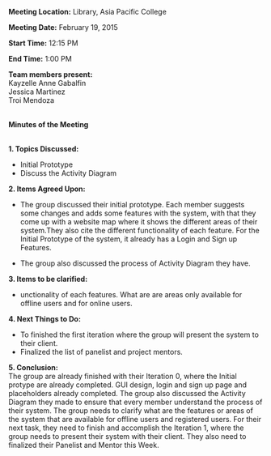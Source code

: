 **Meeting Location:** Library, Asia Pacific College

**Meeting Date:** February 19, 2015

**Start Time:** 12:15 PM

**End Time:** 1:00 PM

**Team members present:** <br>
Kayzelle Anne Gabalfin <br>
Jessica Martinez <br>
Troi Mendoza <br><br>

<b>Minutes of the Meeting</b> <br><br>

<b>1. Topics Discussed:</b> <br>
<ul><li>Initial Prototype<br>
</li><li>Discuss the Activity Diagram</li></ul>


<b>2. Items Agreed Upon:</b> <br>
<ul><li>The group discussed their initial prototype. Each member suggests some changes and adds some features with the system, with that they come up with a website map where it shows the different areas of their system.They also cite the different functionality of each feature. For the Initial Prototype of the system, it already has a Login and Sign up Features.<br>
</li></ul><ul><li>The group also discussed the process of Activity Diagram they have.</li></ul>

<b>3. Items to be clarified:</b> <br>
<ul><li>unctionality of each features. What are are areas only available for offline users and for online users.</li></ul>

<b>4. Next Things to Do:</b> <br>
<ul><li>To finished the first iteration where the group will present the system to their client.<br>
</li><li>Finalized the list of panelist and project mentors.</li></ul>

<b>5. Conclusion:</b> <br>
The group are already finished with their Iteration 0, where the Initial protype are already completed. GUI design, login and sign up page and placeholders already completed. The group also discussed the Activity Diagram they made to ensure that every member understand the process of their system. The group needs to clarify what are the features or areas of the system that are available for offline users and registered users. For their next task, they need to finish and accomplish the Iteration 1, where the group needs to present their system with their client. They also need to finalized their Panelist and Mentor this Week.